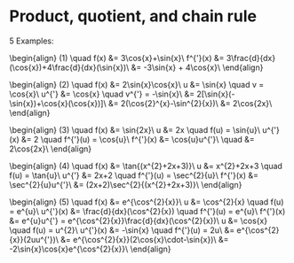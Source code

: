 # Product, quotient, and chain rule

5 Examples:

\begin{align}
(1) \quad f(x) &= 3\cos{x}+\sin{x}\\
f^{'}(x) &= 3\frac{d}{dx}(\cos{x})+4\frac{d}{dx}(\sin{x})\\
&= -3\sin{x} + 4\cos{x}\\
\end{align}

\begin{align}
(2) \quad f(x) &= 2\sin{x}\cos{x}\\
u &= \sin{x} \quad v = \cos{x}\\
u^{'} &= \cos{x} \quad v^{'} = -\sin{x}\\
&= 2[\sin{x}(-\sin{x})+\cos{x}(\cos{x})]\\
&= 2(\cos{2}^{x}-\sin^{2}{x})\\
&= 2\cos{2x}\\
\end{align}

\begin{align}
(3) \quad f(x) &= \sin{2x}\\
u &= 2x \quad f(u) = \sin{u}\\
u^{'}(x) &= 2 \quad f^{'}(u) = \cos{u}\\
f^{'}(x) &= \cos{u}u^{'}\\
\quad &= 2\cos{2x}\\
\end{align}

\begin{align}
(4) \quad f(x) &= \tan{(x^{2}+2x+3)}\\
u &= x^{2}+2x+3 \quad f(u) = \tan{u}\\
u^{'} &= 2x+2 \quad f^{'}(u) = \sec^{2}{u}\\
f^{'}(x) &= \sec^{2}{u}u^{'}\\
&= (2x+2)\sec^{2}{(x^{2}+2x+3)}\\
\end{align}

\begin{align}
(5) \quad f(x) &= e^{\cos^{2}{x}}\\
u &= \cos^{2}{x} \quad f(u) = e^{u}\\
u^{'}(x) &= \frac{d}{dx}(\cos^{2}{x}) \quad f^{'}(u) = e^{u}\\
f^{'}(x) &= e^{u}u^{'} = e^{\cos^{2}{x}}\frac{d}{dx}(\cos^{2}{x})\\
u &= \cos{x} \quad f(u) = u^{2}\\
u^{'}(x) &= -\sin{x} \quad f^{'}(u) = 2u\\
&= e^{\cos^{2}{x}}(2uu^{'})\\
&= e^{\cos^{2}{x}}(2\cos{x}\cdot-\sin{x})\\
&= -2\sin{x}\cos{x}e^{\cos^{2}{x}}\\
\end{align}
